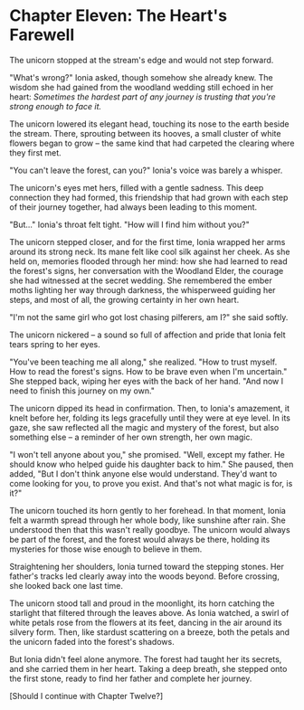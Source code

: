 # Chapter Eleven: The Heart's Farewell

The unicorn stopped at the stream's edge and would not step forward.

"What's wrong?" Ionia asked, though somehow she already knew. The wisdom she had gained from the woodland wedding still echoed in her heart: *Sometimes the hardest part of any journey is trusting that you're strong enough to face it.*

The unicorn lowered its elegant head, touching its nose to the earth beside the stream. There, sprouting between its hooves, a small cluster of white flowers began to grow – the same kind that had carpeted the clearing where they first met.

"You can't leave the forest, can you?" Ionia's voice was barely a whisper.

The unicorn's eyes met hers, filled with a gentle sadness. This deep connection they had formed, this friendship that had grown with each step of their journey together, had always been leading to this moment.

"But..." Ionia's throat felt tight. "How will I find him without you?"

The unicorn stepped closer, and for the first time, Ionia wrapped her arms around its strong neck. Its mane felt like cool silk against her cheek. As she held on, memories flooded through her mind: how she had learned to read the forest's signs, her conversation with the Woodland Elder, the courage she had witnessed at the secret wedding. She remembered the ember moths lighting her way through darkness, the whisperweed guiding her steps, and most of all, the growing certainty in her own heart.

"I'm not the same girl who got lost chasing pilferers, am I?" she said softly.

The unicorn nickered – a sound so full of affection and pride that Ionia felt tears spring to her eyes.

"You've been teaching me all along," she realized. "How to trust myself. How to read the forest's signs. How to be brave even when I'm uncertain." She stepped back, wiping her eyes with the back of her hand. "And now I need to finish this journey on my own."

The unicorn dipped its head in confirmation. Then, to Ionia's amazement, it knelt before her, folding its legs gracefully until they were at eye level. In its gaze, she saw reflected all the magic and mystery of the forest, but also something else – a reminder of her own strength, her own magic.

"I won't tell anyone about you," she promised. "Well, except my father. He should know who helped guide his daughter back to him." She paused, then added, "But I don't think anyone else would understand. They'd want to come looking for you, to prove you exist. And that's not what magic is for, is it?"

The unicorn touched its horn gently to her forehead. In that moment, Ionia felt a warmth spread through her whole body, like sunshine after rain. She understood then that this wasn't really goodbye. The unicorn would always be part of the forest, and the forest would always be there, holding its mysteries for those wise enough to believe in them.

Straightening her shoulders, Ionia turned toward the stepping stones. Her father's tracks led clearly away into the woods beyond. Before crossing, she looked back one last time.

The unicorn stood tall and proud in the moonlight, its horn catching the starlight that filtered through the leaves above. As Ionia watched, a swirl of white petals rose from the flowers at its feet, dancing in the air around its silvery form. Then, like stardust scattering on a breeze, both the petals and the unicorn faded into the forest's shadows.

But Ionia didn't feel alone anymore. The forest had taught her its secrets, and she carried them in her heart. Taking a deep breath, she stepped onto the first stone, ready to find her father and complete her journey.

[Should I continue with Chapter Twelve?]</antArtifact>